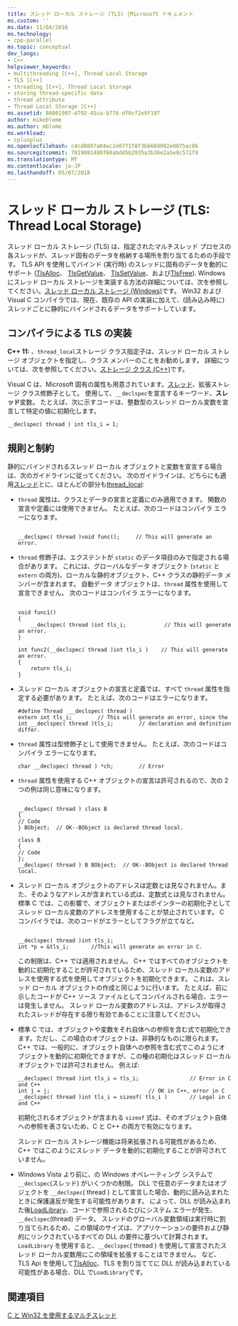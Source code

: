 ```yaml
---
title: スレッド ローカル ストレージ (TLS) |Microsoft ドキュメント
ms.custom: ''
ms.date: 11/04/2016
ms.technology:
- cpp-parallel
ms.topic: conceptual
dev_langs:
- C++
helpviewer_keywords:
- multithreading [C++], Thread Local Storage
- TLS [C++]
- threading [C++], Thread Local Storage
- storing thread-specific data
- thread attribute
- Thread Local Storage [C++]
ms.assetid: 80801907-d792-45ca-b776-df0cf2e9f197
author: mikeblome
ms.author: mblome
ms.workload:
- cplusplus
ms.openlocfilehash: c4cd0897a04ec2e07f1f8f3b660d092e0075ac0b
ms.sourcegitcommit: 7019081488f68abdd5b2935a3b36e2a5e8c571f8
ms.translationtype: MT
ms.contentlocale: ja-JP
ms.lasthandoff: 05/07/2018
---
```

# <a name="thread-local-storage-tls"></a>スレッド ローカル ストレージ (TLS: Thread Local Storage)
スレッド ローカル ストレージ (TLS) は、指定されたマルチスレッド プロセスの各スレッドが、スレッド固有のデータを格納する場所を割り当てるための手段です。 TLS API を使用してバインド (実行時) のスレッドに固有のデータを動的にサポート ([TlsAlloc](https://msdn.microsoft.com/en-us/library/windows/desktop/ms686801)、 [TlsGetValue](https://msdn.microsoft.com/en-us/library/windows/desktop/ms686812)、 [TlsSetValue](https://msdn.microsoft.com/en-us/library/windows/desktop/ms686818)、および[TlsFree](https://msdn.microsoft.com/en-us/library/windows/desktop/ms686804)). Windows にスレッド ローカル ストレージを実装する方法の詳細については、次を参照してください。[スレッド ローカル ストレージ (Windows)](https://msdn.microsoft.com/en-us/library/windows/desktop/ms686749\(v=vs.85\).aspx)です。  Win32 および Visual C コンパイラでは、現在、既存の API の実装に加えて、(読み込み時に) スレッドごとに静的にバインドされるデータをサポートしています。  
  
##  <a name="_core_compiler_implementation_for_tls"></a> コンパイラによる TLS の実装  
 **C++ 11:** 、`thread_local`ストレージ クラス指定子は、スレッド ローカル ストレージ オブジェクトを指定し、クラス メンバーのことをお勧めします。 詳細については、次を参照してください。[ストレージ クラス (C++)](../cpp/storage-classes-cpp.md)です。  
  
 Visual C は、Microsoft 固有の属性も用意されています。[スレッド](../cpp/thread.md)、拡張ストレージ クラス修飾子として。 使用して、`__declspec`を宣言するキーワード、**スレッド**変数。 たとえば、次に示すコードは、整数型のスレッド ローカル変数を宣言して特定の値に初期化します。  
  
```  
__declspec( thread ) int tls_i = 1;  
```  
  
## <a name="rules-and-limitations"></a>規則と制約  
 静的にバインドされるスレッド ローカル オブジェクトと変数を宣言する場合は、次のガイドラインに従ってください。 次のガイドラインは、どちらにも適用[スレッド](../cpp/thread.md)とに、ほとんどの部分も[thread_local](../cpp/storage-classes-cpp.md):  
  
-   `thread` 属性は、クラスとデータの宣言と定義にのみ適用できます。 関数の宣言や定義には使用できません。 たとえば、次のコードはコンパイラ エラーになります。  
  
    ```  
  
    __declspec( thread )void func();     // This will generate an error.  
    ```  
  
-   `thread` 修飾子は、エクステントが `static` のデータ項目のみで指定される場合があります。 これには、グローバルなデータ オブジェクト (`static` と `extern` の両方)、ローカルな静的オブジェクト、C++ クラスの静的データ メンバーが含まれます。 自動データ オブジェクトは、`thread` 属性を使用して宣言できません。 次のコードはコンパイラ エラーになります。  
  
    ```  
  
    void func1()  
    {  
        __declspec( thread )int tls_i;            // This will generate an error.  
    }  
  
    int func2(__declspec( thread )int tls_i )    // This will generate an error.  
    {  
        return tls_i;  
    }  
    ```  
  
-   スレッド ローカル オブジェクトの宣言と定義では、すべて `thread` 属性を指定する必要があります。 たとえば、次のコードはエラーになります。  
  
    ```  
    #define Thread  __declspec( thread )  
    extern int tls_i;        // This will generate an error, since the  
    int __declspec( thread )tls_i;        // declaration and definition differ.  
    ```  
  
-   `thread` 属性は型修飾子として使用できません。 たとえば、次のコードはコンパイラ エラーになります。  
  
    ```  
    char __declspec( thread ) *ch;        // Error  
    ```  
  
-   `thread` 属性を使用する C++ オブジェクトの宣言は許可されるので、次の 2 つの例は同じ意味になります。  
  
    ```  
  
    __declspec( thread ) class B  
    {  
    // Code  
    } BObject;  // OK--BObject is declared thread local.  
  
    class B  
    {  
    // Code  
    };  
    __declspec( thread ) B BObject;  // OK--BObject is declared thread local.  
    ```  
  
-   スレッド ローカル オブジェクトのアドレスは定数とは見なされません。また、そのようなアドレスが含まれている式は、定数式とは見なされません。 標準 C では、この影響で、オブジェクトまたはポインターの初期化子としてスレッド ローカル変数のアドレスを使用することが禁止されています。 C コンパイラでは、次のコードがエラーとしてフラグが立てなど。  
  
    ```  
  
    __declspec( thread )int tls_i;  
    int *p = &tls_i;       //This will generate an error in C.  
    ```  
  
     この制限は、C++ では適用されません。 C++ ではすべてのオブジェクトを動的に初期化することが許可されているため、スレッド ローカル変数のアドレスを使用する式を使用してオブジェクトを初期化できます。 これは、スレッド ローカル オブジェクトの作成と同じように行います。 たとえば、前に示したコードが C++ ソース ファイルとしてコンパイルされる場合、エラーは発生しません。 スレッド ローカル変数のアドレスは、アドレスが取得されたスレッドが存在する限り有効であることに注意してください。  
  
-   標準 C では、オブジェクトや変数をそれ自体への参照を含む式で初期化できます。ただし、この場合のオブジェクトは、非静的なものに限られます。 C++ では、一般的に、オブジェクト自体への参照を含む式でこのようにオブジェクトを動的に初期化できますが、この種の初期化はスレッド ローカル オブジェクトでは許可されません。 例えば:  
  
    ```  
    __declspec( thread )int tls_i = tls_i;                // Error in C and C++   
    int j = j;                               // OK in C++, error in C  
    __declspec( thread )int tls_i = sizeof( tls_i )       // Legal in C and C++  
    ```  
  
     初期化されるオブジェクトが含まれる `sizeof` 式は、そのオブジェクト自体への参照を表さないため、C と C++ の両方で有効になります。  
  
     スレッド ローカル ストレージ機能は将来拡張される可能性があるため、C++ ではこのようにスレッド データを動的に初期化することが許可されていません。  
  
-   Windows Vista より前に、の Windows オペレーティング システムで`__declspec`(スレッド) がいくつかの制限。 DLL で任意のデータまたはオブジェクトを `__declspec`( thread ) として宣言した場合、動的に読み込まれたときに保護違反が発生する可能性があります。 によって、DLL が読み込まれた後[LoadLibrary](http://msdn.microsoft.com/library/windows/desktop/ms684175)、コードで参照されるたびにシステム エラーが発生、 `__declspec`(thread) データ。 スレッドのグローバル変数領域は実行時に割り当てられるため、この領域のサイズは、アプリケーションの要件および静的にリンクされているすべての DLL の要件に基づいて計算されます。 `LoadLibrary` を使用すると、`__declspec`( thread ) を使用して宣言されたスレッド ローカル変数用にこの領域を拡張することはできません。 など、TLS Api を使用して[TlsAlloc](http://msdn.microsoft.com/library/windows/desktop/ms686801)、TLS を割り当ててに DLL が読み込まれている可能性がある場合、DLL で`LoadLibrary`です。  
  
## <a name="see-also"></a>関連項目  
 [C と Win32 を使用するマルチスレッド](../parallel/multithreading-with-c-and-win32.md)   
